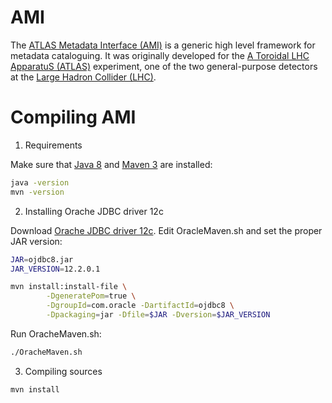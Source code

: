 AMI
===

The [ATLAS Metadata Interface (AMI)](http://www.cern.ch/ami/) is a generic high level framework for metadata cataloguing. It was originally developed for the [A Toroidal LHC ApparatuS (ATLAS)](http://home.web.cern.ch/about/experiments/atlas) experiment, one of the two general-purpose detectors at the [Large Hadron Collider (LHC)](http://home.web.cern.ch/about/accelerators/large-hadron-collider).

Compiling AMI
=============

1. Requirements

Make sure that [Java 8](http://www.oracle.com/technetwork/java/javase/) and [Maven 3](http://maven.apache.org/) are installed:
```bash
java -version
mvn -version
```

2. Installing Orache JDBC driver 12c

Download [Orache JDBC driver 12c](http://www.oracle.com/technetwork/database/features/jdbc/). Edit OracleMaven.sh and set the proper JAR version:
```bash
JAR=ojdbc8.jar
JAR_VERSION=12.2.0.1

mvn install:install-file \
        -DgeneratePom=true \
        -DgroupId=com.oracle -DartifactId=ojdbc8 \
        -Dpackaging=jar -Dfile=$JAR -Dversion=$JAR_VERSION
```

Run OracheMaven.sh:
```bash
./OracheMaven.sh
```

3. Compiling sources

```bash
mvn install
```

